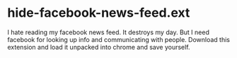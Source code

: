 hide-facebook-news-feed.ext
===========================


I hate reading my facebook news feed. It destroys my day. But I need facebook for looking up info and communicating with people.
Download this extension and load it unpacked into chrome and save yourself.
